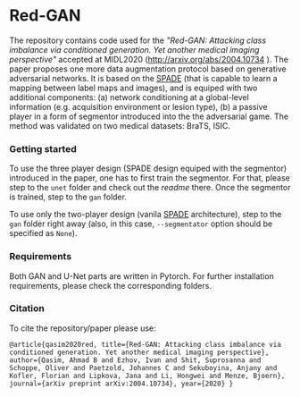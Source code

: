 # Red-GAN

The repository contains code used for the *"Red-GAN: Attacking class imbalance via conditioned generation. Yet another medical imaging perspective"* accepted at MIDL2020 (http://arxiv.org/abs/2004.10734 ).
The paper proposes one more data augmentation protocol based on generative adversarial networks. It is based on the [SPADE](https://github.com/NVlabs/SPADE/blob/master/README.md) (that is capable to learn a mapping between label maps and images), and is equiped with two additional components: (a) network conditioning at a global-level information (e.g. acquisition environment or lesion type), (b) a passive player in a form of segmentor introduced into the the adversarial game. The method was validated on two medical datasets: BraTS, ISIC. 

### Getting started
To use the three player design (SPADE design equiped with the segmentor) introduced in the paper, one has to first train the segmentor. For that, please step to the `unet` folder and check out the *readme* there. Once the segmentor is trained, step to the `gan` folder.

To use only the two-player design (vanila [SPADE](https://github.com/NVlabs/SPADE/blob/master/README.md) architecture), step to the `gan` folder right away (also, in this case, `--segmentator` option should be specified as `None`).

### Requirements
Both GAN and U-Net parts are written in Pytorch. For further installation requirements, please check the corresponding folders.

### Citation

To cite the repository/paper please use:

`@article{qasim2020red,
  title={Red-GAN: Attacking class imbalance via conditioned generation. Yet another medical imaging perspective},
  author={Qasim, Ahmad B and Ezhov, Ivan and Shit, Suprosanna and Schoppe, Oliver and Paetzold, Johannes C and Sekuboyina, Anjany and Kofler, Florian and Lipkova, Jana and Li, Hongwei and Menze, Bjoern},
  journal={arXiv preprint arXiv:2004.10734},
  year={2020}
}`

